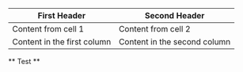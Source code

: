First Header | Second Header
------------ | -------------
Content from cell 1 | Content from cell 2
Content in the first column | Content in the second column
** Test **
